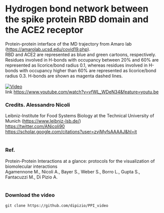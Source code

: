 # Hydrogen bond network between the spike protein RBD domain and the ACE2 receptor
  
Protein-protein interface of the MD trajectory from Amaro lab (https://amarolab.ucsd.edu/covid19.php).</br>
RBD and ACE2 are represented as blue and green cartoons, respectively. Residues involved in H-bonds with occupancy between 20% and 60% are represented as licorice/bond radius 0.1, whereas residues involved in H-bonds with occupancy higher than 60% are represented as licorice/bond radius 0.3. H-bonds are shown as magenta dashed lines.</br>
</br>
[![Video](https://img.youtube.com/vi/vfWL_WDeN34%20/maxresdefault.jpg)](https://www.youtube.com/embed/vfWL_WDeN34)</br>
link https://www.youtube.com/watch?v=vfWL_WDeN34&feature=youtu.be
</br>
### Credits. Alessandro Nicoli</br>
Leibniz-Institute for Food Systems Biology at the Technical University of Munich (https://www.leibniz-lsb.de/)  
https://twitter.com/ANicoli90</br>
https://scholar.google.com/citations?user=zvjMyfsAAAAJ&hl=it</br>
</br> 
### Ref.</br>   
Protein-Protein Interactions at a glance: protocols for the visualization of biomolecular interactions</br> 
Agamennone M., Nicoli A., Bayer S., Weber S., Borro L., Gupta S., Fantacuzzi M., Di Pizio A.</br>
</br>
### Download the video
```
git clone https://github.com/dipizio/PPI_video  
```  
